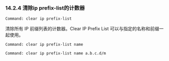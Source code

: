 ### 14.2.4 清除ip prefix-list的计数器

```shell
Command: clear ip prefix-list
```

清除所有 IP 前缀列表的计数器。Clear IP Prefix List 可以与指定的名称和前缀一起使用。

```shell
Command: clear ip prefix-list name
```



```shell
Command: clear ip prefix-list name a.b.c.d/m
```

